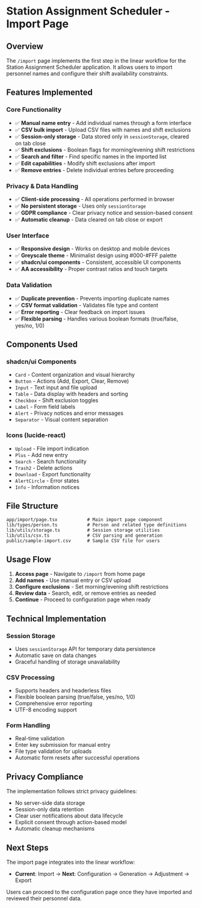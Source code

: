 # Station Assignment Scheduler - Import Page

## Overview
The `/import` page implements the first step in the linear workflow for the Station Assignment Scheduler application. It allows users to import personnel names and configure their shift availability constraints.

## Features Implemented

### Core Functionality
- ✅ **Manual name entry** - Add individual names through a form interface
- ✅ **CSV bulk import** - Upload CSV files with names and shift exclusions
- ✅ **Session-only storage** - Data stored only in `sessionStorage`, cleared on tab close
- ✅ **Shift exclusions** - Boolean flags for morning/evening shift restrictions
- ✅ **Search and filter** - Find specific names in the imported list
- ✅ **Edit capabilities** - Modify shift exclusions after import
- ✅ **Remove entries** - Delete individual entries before proceeding

### Privacy & Data Handling
- ✅ **Client-side processing** - All operations performed in browser
- ✅ **No persistent storage** - Uses only `sessionStorage`
- ✅ **GDPR compliance** - Clear privacy notice and session-based consent
- ✅ **Automatic cleanup** - Data cleared on tab close or export

### User Interface
- ✅ **Responsive design** - Works on desktop and mobile devices
- ✅ **Greyscale theme** - Minimalist design using #000-#FFF palette
- ✅ **shadcn/ui components** - Consistent, accessible UI components
- ✅ **AA accessibility** - Proper contrast ratios and touch targets

### Data Validation
- ✅ **Duplicate prevention** - Prevents importing duplicate names
- ✅ **CSV format validation** - Validates file type and content
- ✅ **Error reporting** - Clear feedback on import issues
- ✅ **Flexible parsing** - Handles various boolean formats (true/false, yes/no, 1/0)

## Components Used

### shadcn/ui Components
- `Card` - Content organization and visual hierarchy
- `Button` - Actions (Add, Export, Clear, Remove)
- `Input` - Text input and file upload
- `Table` - Data display with headers and sorting
- `Checkbox` - Shift exclusion toggles
- `Label` - Form field labels
- `Alert` - Privacy notices and error messages
- `Separator` - Visual content separation

### Icons (lucide-react)
- `Upload` - File import indication
- `Plus` - Add new entry
- `Search` - Search functionality
- `Trash2` - Delete actions
- `Download` - Export functionality
- `AlertCircle` - Error states
- `Info` - Information notices

## File Structure

```
app/import/page.tsx           # Main import page component
lib/types/person.ts           # Person and related type definitions
lib/utils/storage.ts          # Session storage utilities
lib/utils/csv.ts              # CSV parsing and generation
public/sample-import.csv      # Sample CSV file for users
```

## Usage Flow

1. **Access page** - Navigate to `/import` from home page
2. **Add names** - Use manual entry or CSV upload
3. **Configure exclusions** - Set morning/evening shift restrictions
4. **Review data** - Search, edit, or remove entries as needed
5. **Continue** - Proceed to configuration page when ready

## Technical Implementation

### Session Storage
- Uses `sessionStorage` API for temporary data persistence
- Automatic save on data changes
- Graceful handling of storage unavailability

### CSV Processing
- Supports headers and headerless files
- Flexible boolean parsing (true/false, yes/no, 1/0)
- Comprehensive error reporting
- UTF-8 encoding support

### Form Handling
- Real-time validation
- Enter key submission for manual entry
- File type validation for uploads
- Automatic form resets after successful operations

## Privacy Compliance

The implementation follows strict privacy guidelines:
- No server-side data storage
- Session-only data retention
- Clear user notifications about data lifecycle
- Explicit consent through action-based model
- Automatic cleanup mechanisms

## Next Steps

The import page integrates into the linear workflow:
- **Current**: Import → **Next**: Configuration → Generation → Adjustment → Export

Users can proceed to the configuration page once they have imported and reviewed their personnel data.
